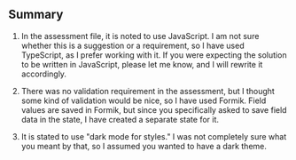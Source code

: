 ## Summary

1.  In the assessment file, it is noted to use JavaScript. I am not sure whether this is a suggestion or a requirement, so I have used TypeScript, as I prefer working with it. If you were expecting the solution to be written in JavaScript, please let me know, and I will rewrite it accordingly.

2.  There was no validation requirement in the assessment, but I thought some kind of validation would be nice, so I have used Formik. Field values are saved in Formik, but since you specifically asked to save field data in the state, I have created a separate state for it.

3.  It is stated to use "dark mode for styles." I was not completely sure what you meant by that, so I assumed you wanted to have a dark theme.
